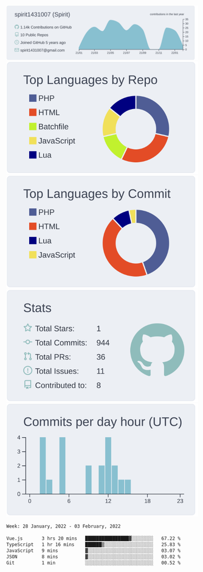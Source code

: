 [![](https://raw.githubusercontent.com/spirit1431007/spirit1431007/master/profile-summary-card-output/nord_bright/0-profile-details.svg)](https://git.io/spiritx)
[![](https://raw.githubusercontent.com/spirit1431007/spirit1431007/master/profile-summary-card-output/nord_bright/1-repos-per-language.svg)](https://git.io/spiritx) [![](https://raw.githubusercontent.com/spirit1431007/spirit1431007/master/profile-summary-card-output/nord_bright/2-most-commit-language.svg)](https://git.io/spiritx)
[![](https://raw.githubusercontent.com/spirit1431007/spirit1431007/master/profile-summary-card-output/nord_bright/3-stats.svg)](https://git.io/spiritx) [![](https://raw.githubusercontent.com/spirit1431007/spirit1431007/master/profile-summary-card-output/nord_bright/4-productive-time.svg)](https://git.io/spiritx)

<!--START_SECTION:waka-->
```text
Week: 28 January, 2022 - 03 February, 2022

Vue.js       3 hrs 20 mins   ████████████████▓░░░░░░░░   67.22 % 
TypeScript   1 hr 16 mins    ██████▒░░░░░░░░░░░░░░░░░░   25.83 % 
JavaScript   9 mins          ▓░░░░░░░░░░░░░░░░░░░░░░░░   03.07 % 
JSON         8 mins          ▓░░░░░░░░░░░░░░░░░░░░░░░░   03.02 % 
Git          1 min           ░░░░░░░░░░░░░░░░░░░░░░░░░   00.52 % 
```
<!--END_SECTION:waka-->
